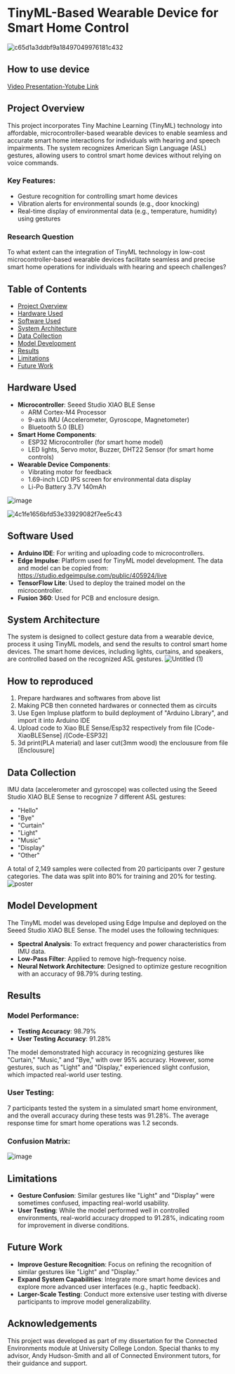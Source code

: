 # TinyML-Based Wearable Device for Smart Home Control
![c65d1a3ddbf9a18497049976181c432](https://github.com/user-attachments/assets/c0966193-d518-424d-9de7-6bd27cde3b9c)

## How to use device
[Video Presentation-Yotube Link](https://youtu.be/EPODbB0qoMU)


## Project Overview

This project incorporates Tiny Machine Learning (TinyML) technology into affordable, microcontroller-based wearable devices to enable seamless and accurate smart home interactions for individuals with hearing and speech impairments. The system recognizes American Sign Language (ASL) gestures, allowing users to control smart home devices without relying on voice commands.
### Key Features:
- Gesture recognition for controlling smart home devices
- Vibration alerts for environmental sounds (e.g., door knocking)
- Real-time display of environmental data (e.g., temperature, humidity) using gestures
  
### Research Question
To what extent can the integration of TinyML technology in low-cost microcontroller-based wearable devices facilitate seamless and precise smart home operations for individuals with hearing and speech challenges?

## Table of Contents

- [Project Overview](#project-overview)
- [Hardware Used](#hardware-used)
- [Software Used](#software-used)
- [System Architecture](#system-architecture)
- [Data Collection](#data-collection)
- [Model Development](#model-development)
- [Results](#results)
- [Limitations](#limitations)
- [Future Work](#future-work)


## Hardware Used

- **Microcontroller**: Seeed Studio XIAO BLE Sense
  - ARM Cortex-M4 Processor
  - 9-axis IMU (Accelerometer, Gyroscope, Magnetometer)
  - Bluetooth 5.0 (BLE)
- **Smart Home Components**:
  - ESP32 Microcontroller (for smart home model)
  - LED lights, Servo motor, Buzzer, DHT22 Sensor (for smart home controls)
- **Wearable Device Components**:
  - Vibrating motor for feedback
  - 1.69-inch LCD IPS screen for environmental data display
  - Li-Po Battery 3.7V 140mAh
 
  
![image](https://github.com/user-attachments/assets/129ab376-f153-49dd-b774-f51ccecc1fc9)

![4c1fe1656bfd53e33929082f7ee5c43](https://github.com/user-attachments/assets/80368752-2ae6-4918-bda7-3913d7156ce5)


## Software Used

- **Arduino IDE**: For writing and uploading code to microcontrollers.
- **Edge Impulse**: Platform used for TinyML model development. The data and model can be copied from: https://studio.edgeimpulse.com/public/405924/live
- **TensorFlow Lite**: Used to deploy the trained model on the microcontroller.
- **Fusion 360**: Used for PCB and enclosure design.

## System Architecture

The system is designed to collect gesture data from a wearable device, process it using TinyML models, and send the results to control smart home devices. The smart home devices, including lights, curtains, and speakers, are controlled based on the recognized ASL gestures.
![Untitled (1)](https://github.com/user-attachments/assets/aa916571-a28e-4bd8-a52e-ebfd9ff11232)

## How to reproduced

1. Prepare hardwares and softwares from above list
2. Making PCB then conneted hardwares or connected them as circuits
3. Use Egen Impluse platform to build deployment of "Arduino Library", and import it into Arduino IDE
4. Upload code to Xiao BLE Sense/Esp32 respectively from file [Code-XiaoBLESense] /[Code-ESP32]
5. 3d print(PLA material) and laser cut(3mm wood) the enclousure from file [Enclousure]
   

## Data Collection

IMU data (accelerometer and gyroscope) was collected using the Seeed Studio XIAO BLE Sense to recognize 7 different ASL gestures:
- "Hello"
- "Bye"
- "Curtain"
- "Light"
- "Music"
- "Display"
- "Other"

A total of 2,149 samples were collected from 20 participants over 7 gesture categories. The data was split into 80% for training and 20% for testing.
![poster](https://github.com/user-attachments/assets/99984ab2-7c10-43bf-9b5b-87e06d96af4b)

## Model Development

The TinyML model was developed using Edge Impulse and deployed on the Seeed Studio XIAO BLE Sense. The model uses the following techniques:
- **Spectral Analysis**: To extract frequency and power characteristics from IMU data.
- **Low-Pass Filter**: Applied to remove high-frequency noise.
- **Neural Network Architecture**: Designed to optimize gesture recognition with an accuracy of 98.79% during testing.

## Results

### Model Performance:
- **Testing Accuracy**: 98.79%
- **User Testing Accuracy**: 91.28%

The model demonstrated high accuracy in recognizing gestures like "Curtain," "Music," and "Bye," with over 95% accuracy. However, some gestures, such as "Light" and "Display," experienced slight confusion, which impacted real-world user testing.

### User Testing:
7 participants tested the system in a simulated smart home environment, and the overall accuracy during these tests was 91.28%. The average response time for smart home operations was 1.2 seconds.

### Confusion Matrix:
![image](https://github.com/user-attachments/assets/f133ac5f-8a5e-4aff-b2a1-b882188a8d4b)


## Limitations

- **Gesture Confusion**: Similar gestures like "Light" and "Display" were sometimes confused, impacting real-world usability.
- **User Testing**: While the model performed well in controlled environments, real-world accuracy dropped to 91.28%, indicating room for improvement in diverse conditions.

## Future Work

- **Improve Gesture Recognition**: Focus on refining the recognition of similar gestures like "Light" and "Display."
- **Expand System Capabilities**: Integrate more smart home devices and explore more advanced user interfaces (e.g., haptic feedback).
- **Larger-Scale Testing**: Conduct more extensive user testing with diverse participants to improve model generalizability.


## Acknowledgements

This project was developed as part of my dissertation for the Connected Environments module at University College London. Special thanks to my advisor, Andy Hudson-Smith and all of Connected Environment tutors, for their guidance and support.

